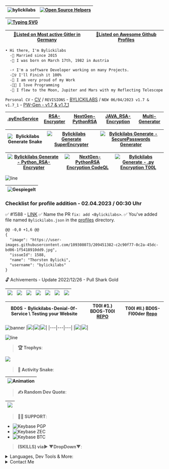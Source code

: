 |![bylickilabs](https://cronitor.io/badges/J5mCdu/production/p1bO9z4he77k-XrmxYy5OoDEFmQ.svg)|[![Open Source Helpers](https://www.codetriage.com/github/government.github.com/badges/users.svg)](https://www.codetriage.com/github/government.github.com)|
|---|---|

| [![Typing SVG](https://readme-typing-svg.demolab.com?font=Fira+Code&pause=1000&color=F70000&center=true&vCenter=true&width=435&lines=Welcome+to+BYLICKILABS+on+Github)](https://git.io/typing-svg) |
|---|

|[🌠Listed on Most active Gitler in Germany](https://github.com/bylickilabs/Top.Commits)|[🌠Listed on Awesome Github Profiles](https://eddiehubcommunity.github.io/awesome-github-profiles/profiles)|
|---|---|

```yarn                  
• Hi there, I'm Bylickilabs 
  -💍 Married since 2015
  -👶 I was born on March 17th, 1982 in Austria
```
```yarn
  -⚡ I'm a software Developer working on many Projects. 
  -🕵️‍♀️ I'll Finish it 100%
  -🧸 I am very proud of my Work 
  -🧑‍💻 I love Programming
  -🔭 I flew to the Moon, Jupiter and Mars with my Reflecting Telescope
```
`Personal CV` - [CV](https://github.com/bylickilabs/Personal-CV) / `REVISIONS` - [BYLICKILABS](https://gist.github.com/bylickilabs/768e0776f7deaaf957c7534e68451c16/revisions) / `NEW 06/04/2023 v1.7 & v1.7_1` - [PW-Gen - v1.7 & v1.7_1](https://github.com/bylickilabs/UPDATES)

|[.pyEncService](https://github.com/bylickilabs/.pyEncryptionService)|[RSA-Encrypter](https://github.com/bylickilabs/Python_RSA-Encrypter)|[NextGen-PythonRSA](https://github.com/bylickilabs/NextGen-PythonRSA)|[JAVA_RSA-Encryption](https://github.com/bylickilabs/RSA-Encryption)|[Multi-Generator](https://github.com/bylickilabs/Multi-Generator)|
|---|---|---|---|---|


|![Bylickilabs Generate Snake](https://github.com/bylickilabs/bylickilabs/actions/workflows/main.yml/badge.svg)| [![Bylickilabs Generate SuperEncrypter](https://github.com/bylickilabs/SuperEncrypter/actions/workflows/jekyll-docker.yml/badge.svg)](https://github.com/bylickilabs/SuperEncrypter/actions/workflows/jekyll-docker.yml)|[![Bylickilabs Generate - SecurePasswords Generator](https://github.com/bylickilabs/SecurePasswords/actions/workflows/jekyll-docker.yml/badge.svg)](https://github.com/bylickilabs/SecurePasswords/actions/workflows/jekyll-docker.yml)|
|---|---|---|

|[![Bylickilabs Generate - Python_RSA-Encrypter](https://github.com/bylickilabs/Python_RSA-Encrypter/actions/workflows/main.yml/badge.svg)](https://github.com/bylickilabs/Python_RSA-Encrypter/actions/workflows/main.yml)|[![NextGen-PythonRSA Encryption CodeQL](https://github.com/bylickilabs/NextGen-PythonRSA/actions/workflows/codeql.yml/badge.svg)](https://github.com/bylickilabs/NextGen-PythonRSA/actions/workflows/codeql.yml)|[![Bylickilabs Generate - .py Encryption T00L](https://github.com/bylickilabs/.pyEncryptionService/actions/workflows/.pyEnc.yml/badge.svg)](https://github.com/bylickilabs/.pyEncryptionService/actions/workflows/.pyEnc.yml)|
|---|---|---|

![line](https://github.com/bylickilabs/bylickilabs/assets/109308073/bfd77a60-d426-4470-b417-fdbab0166188)

| ![Gespiegelt](https://user-images.githubusercontent.com/109308073/235679067-656f0c24-75ac-416e-87e9-966f54ff2580.jpg) |
|---|

### Checklist for profile addition - 02.04.2023 / 00:30 Uhr

:white_check_mark: #1588 - [LINK](https://github.com/EddieHubCommunity/awesome-github-profiles/issues/1588)
:white_check_mark: Name the PR `fix: add <Bylickilabs>`.
:white_check_mark: You've added file named `Bylickilabs.json` in the [profiles](https://github.com/bylickilabs/awesome-github-profiles/tree/main/profiles) directory.

```yarn
@@ -0,0 +1,6 @@
{
  "image": "https://user-images.githubusercontent.com/109308073/209451382-c2c90f77-0c2a-45dc-bd06-1f5418910dd9.jpg",
  "issueId": 1588,
  "name": "Thorsten Bylicki",
  "username": "bylickilabs"
}
```
🔓 Achivements - Update 2022/12/26 - Pull Shark Gold

|![](https://user-images.githubusercontent.com/109308073/209476319-46299716-ebb4-404f-82f4-0b7f6629dc2c.png)|![](https://user-images.githubusercontent.com/109308073/206874781-690928fb-43cc-4f5a-81a0-3e619172c285.png)|![](https://user-images.githubusercontent.com/109308073/206874788-e09e41e6-5e50-4f98-982c-f1ce6994e28f.png)|![](https://user-images.githubusercontent.com/109308073/206874791-2c8b1413-c870-4415-b508-d29155b55f86.png)|![](https://user-images.githubusercontent.com/109308073/209539749-839b2c89-861b-4d85-a691-77bad11c3154.png)|![](https://user-images.githubusercontent.com/109308073/206874803-a587a182-d5d1-4e19-a493-4a44781f98a2.png)|![](https://user-images.githubusercontent.com/109308073/206874806-2e4ddc45-76e6-4038-9003-1acb68f57570.png)|
|---|---|---|---|---|---|---|

|BD0S - Bylickilabs-Denial-0f-Service \ Testing your Website|T00l #1.) BDOS-T00l [REPO](https://github.com/bylickilabs/BD0S)|T00l #II.) BD0S-Fl00der [Repo](https://github.com/bylickilabs/BDoS_Fl00der)|
|---|---|---|

![banner](https://user-images.githubusercontent.com/109308073/202793525-b2d35c97-1687-46ed-a44a-86504d86c81c.png)
|![](http://github-profile-summary-cards.vercel.app/api/cards/stats?username=bylickilabs&theme=github_dark)|![](http://github-profile-summary-cards.vercel.app/api/cards/productive-time?username=bylickilabs&theme=github_dark&utcOffset=8)|![](http://github-profile-summary-cards.vercel.app/api/cards/profile-details?username=bylickilabs&theme=github_dark)|
|---|---|---|
|![](http://github-profile-summary-cards.vercel.app/api/cards/repos-per-language?username=bylickilabs&theme=github_dark)|![](http://github-profile-summary-cards.vercel.app/api/cards/most-commit-language?username=bylickilabs&theme=github_dark)|

![line](https://github.com/bylickilabs/bylickilabs/assets/109308073/bfd77a60-d426-4470-b417-fdbab0166188) 

> **🏆 Trophys**:

![](https://github-profile-trophy.vercel.app/?username=bylickilabs&theme=flat&margin-h=10&margin-w=10&no-frame=true&no-bg=false&column=-1)

> **🐍 Activity Snake**:

|![Animation](https://raw.githubusercontent.com/bylickilabs/bylickilabs/8190d2d93728c194bafc77593939ef53bb619b79/bylickilabs-Snake.svg)|
|---|

> **✍️ Random Dev Quote**:

|![](https://quotes-github-readme.vercel.app/api?type=horizontal&theme=dark)|
|---|

> **😶‍🌫️ SUPPORT**:
- ![Keybase PGP](https://img.shields.io/keybase/pgp/bylickilabs?style=plastic)
- ![Keybase ZEC](https://img.shields.io/keybase/zec/bylickilabs?style=plastic)
- ![Keybase BTC](https://img.shields.io/keybase/btc/bylickilabs?style=plastic)

> **(SKILLS) via► ▼DropDown▼**:
<details>
<summary>Languages, Dev Tools & More:</summary>
<ul><li>
<details>
<summary>Languages</summary>
<a href="https://www.cprogramming.com/" target="_blank" rel="noreferrer"> <img src="https://raw.githubusercontent.com/devicons/devicon/master/icons/c/c-original.svg" alt="c" width="40" height="40"/> </a> <a href="https://www.w3schools.com/cpp/" target="_blank" rel="noreferrer"> <img src="https://raw.githubusercontent.com/devicons/devicon/master/icons/cplusplus/cplusplus-original.svg" alt="cplusplus" width="40" height="40"/> </a> <a href="https://www.w3schools.com/cs/" target="_blank" rel="noreferrer"> <img src="https://raw.githubusercontent.com/devicons/devicon/master/icons/csharp/csharp-original.svg" alt="csharp" width="40" height="40"/> </a> <a href="https://www.php.net" target="_blank" rel="noreferrer"> <img src="https://raw.githubusercontent.com/devicons/devicon/master/icons/php/php-original.svg" alt="php" width="40" height="40"/> </a> <a href="https://www.java.com" target="_blank" rel="noreferrer"> <img src="https://raw.githubusercontent.com/devicons/devicon/master/icons/java/java-original.svg" alt="java" width="40" height="40"/> </a> <a href="https://www.python.org" target="_blank" rel="noreferrer"> <img src="https://raw.githubusercontent.com/devicons/devicon/master/icons/python/python-original.svg" alt="python" width="40" height="40"/> </a> <a href="https://www.rust-lang.org" target="_blank" rel="noreferrer"> <img src="https://raw.githubusercontent.com/devicons/devicon/master/icons/rust/rust-plain.svg" alt="rust" width="40" height="40"/> </a> <a href="https://www.perl.org/" target="_blank" rel="noreferrer"> <img src="https://api.iconify.design/logos-perl.svg" alt="perl" width="40" height="40"/> </a> <a href="https://developer.apple.com/library/archive/documentation/Cocoa/Conceptual/ProgrammingWithObjectiveC/Introduction/Introduction.html" target="_blank" rel="noreferrer"> <img src="https://www.vectorlogo.zone/logos/apple_objectivec/apple_objectivec-icon.svg" alt="objectivec" width="40" height="40"/> </a> <a href="https://golang.org" target="_blank" rel="noreferrer"> <img src="https://raw.githubusercontent.com/devicons/devicon/master/icons/go/go-original.svg" alt="go" width="40" height="40"/> </a> <a href="https://developer.mozilla.org/en-US/docs/Web/JavaScript" target="_blank" rel="noreferrer"> <img src="https://raw.githubusercontent.com/devicons/devicon/master/icons/javascript/javascript-original.svg" alt="javascript" width="40" height="40"/> </a> <a href="https://www.typescriptlang.org/" target="_blank" rel="noreferrer"> <img src="https://raw.githubusercontent.com/devicons/devicon/master/icons/typescript/typescript-original.svg" alt="typescript" width="40" height="40"/> </a>
</details></li>
<li> 
<details>
<summary>Frontend Development</summary>
<a href="https://www.w3schools.com/css/" target="_blank" rel="noreferrer"> <img src="https://raw.githubusercontent.com/devicons/devicon/master/icons/css3/css3-original-wordmark.svg" alt="css3" width="40" height="40"/> </a> <a href="https://reactjs.org/" target="_blank" rel="noreferrer"> <img src="https://raw.githubusercontent.com/devicons/devicon/master/icons/react/react-original-wordmark.svg" alt="react" width="40" height="40"/> </a> <a href="https://backbonejs.org" target="_blank" rel="noreferrer"> <img src="https://raw.githubusercontent.com/devicons/devicon/master/icons/backbonejs/backbonejs-original-wordmark.svg" alt="backbonejs" width="40" height="40"/> </a> <a href="https://www.w3.org/html/" target="_blank" rel="noreferrer"> <img src="https://raw.githubusercontent.com/devicons/devicon/master/icons/html5/html5-original-wordmark.svg" alt="html5" width="40" height="40"/> </a> <a href="https://www.wxwidgets.org/" target="_blank" rel="noreferrer"> <img src="https://upload.wikimedia.org/wikipedia/commons/b/bb/WxWidgets.svg" alt="wx_widgets" width="40" height="40"/> </a> <a href="https://www.gtk.org/" target="_blank" rel="noreferrer"> <img src="https://upload.wikimedia.org/wikipedia/commons/7/71/GTK_logo.svg" alt="gtk" width="40" height="40"/> </a>
</details></li>
<li>  
<details>
<summary>Backend Development</summary>
<a href="https://expressjs.com" target="_blank" rel="noreferrer"> <img src="https://raw.githubusercontent.com/devicons/devicon/master/icons/express/express-original-wordmark.svg" alt="express" width="40" height="40"/> </a> <a href="https://nodejs.org" target="_blank" rel="noreferrer"> <img src="https://raw.githubusercontent.com/devicons/devicon/master/icons/nodejs/nodejs-original-wordmark.svg" alt="nodejs" width="40" height="40"/> </a> <a href="https://www.nginx.com" target="_blank" rel="noreferrer"> <img src="https://raw.githubusercontent.com/devicons/devicon/master/icons/nginx/nginx-original.svg" alt="nginx" width="40" height="40"/> </a> <a href="https://kafka.apache.org/" target="_blank" rel="noreferrer"> <img src="https://www.vectorlogo.zone/logos/apache_kafka/apache_kafka-icon.svg" alt="kafka" width="40" height="40"/> </a> <a href="https://graphql.org" target="_blank" rel="noreferrer"> <img src="https://www.vectorlogo.zone/logos/graphql/graphql-icon.svg" alt="graphql" width="40" height="40"/> </a> <a href="https://lucene.apache.org/solr/" target="_blank" rel="noreferrer"> <img src="https://www.vectorlogo.zone/logos/apache_solr/apache_solr-icon.svg" alt="solr" width="40" height="40"/> </a> <a href="https://openresty.org/" target="_blank" rel="noreferrer"> <img src="https://openresty.org/images/logo.png" alt="openresty" width="40" height="40"/> <a href="https://nestjs.com/" target="_blank" rel="noreferrer"> <img src="https://raw.githubusercontent.com/devicons/devicon/master/icons/nestjs/nestjs-plain.svg" alt="nestjs" width="40" height="40"/> </a>
</details></li>
<li>  
<details>
<summary>Mobile Development</summary>
<a href="https://developer.android.com" target="_blank" rel="noreferrer"> <img src="https://raw.githubusercontent.com/devicons/devicon/master/icons/android/android-original-wordmark.svg" alt="android" width="40" height="40"/> </a> <a href="https://dotnet.microsoft.com/apps/xamarin" target="_blank" rel="noreferrer"> <img src="https://raw.githubusercontent.com/detain/svg-logos/780f25886640cef088af994181646db2f6b1a3f8/svg/xamarin.svg" alt="xamarin" width="40" height="40"/> </a> <a href="https://reactnative.dev/" target="_blank" rel="noreferrer"> <img src="https://reactnative.dev/img/header_logo.svg" alt="reactnative" width="40" height="40"/> </a>
</details></li>
<li>
<details>
<summary>Database</summary>
<a href="https://www.oracle.com/" target="_blank" rel="noreferrer"> <img src="https://raw.githubusercontent.com/devicons/devicon/master/icons/oracle/oracle-original.svg" alt="oracle" width="40" height="40"/> </a> <a href="https://www.mysql.com/" target="_blank" rel="noreferrer"> <img src="https://raw.githubusercontent.com/devicons/devicon/master/icons/mysql/mysql-original-wordmark.svg" alt="mysql" width="40" height="40"/> </a> <a href="https://www.microsoft.com/en-us/sql-server" target="_blank" rel="noreferrer"> <img src="https://www.svgrepo.com/show/303229/microsoft-sql-server-logo.svg" alt="mssql" width="40" height="40"/> </a> <a href="https://www.mongodb.com/" target="_blank" rel="noreferrer"> <img src="https://raw.githubusercontent.com/devicons/devicon/master/icons/mongodb/mongodb-original-wordmark.svg" alt="mongodb" width="40" height="40"/> </a> <a href="https://www.postgresql.org" target="_blank" rel="noreferrer"> <img src="https://raw.githubusercontent.com/devicons/devicon/master/icons/postgresql/postgresql-original-wordmark.svg" alt="postgresql" width="40" height="40"/> </a> <a href="https://cassandra.apache.org/" target="_blank" rel="noreferrer"> <img src="https://www.vectorlogo.zone/logos/apache_cassandra/apache_cassandra-icon.svg" alt="cassandra" width="40" height="40"/> </a> <a href="https://mariadb.org/" target="_blank" rel="noreferrer"> <img src="https://www.vectorlogo.zone/logos/mariadb/mariadb-icon.svg" alt="mariadb" width="40" height="40"/> </a> <a href="https://hive.apache.org/" target="_blank" rel="noreferrer"> <img src="https://www.vectorlogo.zone/logos/apache_hive/apache_hive-icon.svg" alt="hive" width="40" height="40"/> </a> <a href="https://redis.io" target="_blank" rel="noreferrer"> <img src="https://raw.githubusercontent.com/devicons/devicon/master/icons/redis/redis-original-wordmark.svg" alt="redis" width="40" height="40"/> </a> </a> <a href="https://www.sqlite.org/" target="_blank" rel="noreferrer"> <img src="https://www.vectorlogo.zone/logos/sqlite/sqlite-icon.svg" alt="sqlite" width="40" height="40"/> <a href="https://realm.io/" target="_blank" rel="noreferrer"> <img src="https://raw.githubusercontent.com/bestofjs/bestofjs-webui/8665e8c267a0215f3159df28b33c365198101df5/public/logos/realm.svg" alt="realm" width="40" height="40"/> </a>
</details></li>
<li>
<details>
<summary>Framework</summary>
<a href="https://dotnet.microsoft.com/" target="_blank" rel="noreferrer"> <img src="https://raw.githubusercontent.com/devicons/devicon/master/icons/dot-net/dot-net-original-wordmark.svg" alt="dotnet" width="40" height="40"/> </a> <a href="https://www.electronjs.org" target="_blank" rel="noreferrer"> <img src="https://raw.githubusercontent.com/devicons/devicon/master/icons/electron/electron-original.svg" alt="electron" width="40" height="40"/> </a> <a href="https://quasar.dev/" target="_blank" rel="noreferrer"> <img src="https://cdn.quasar.dev/logo/svg/quasar-logo.svg" alt="quasar" width="40" height="40"/> </a>
</details></li>
<li> 
<details>
<summary>Software</summary>
<a href="https://www.blender.org/" target="_blank" rel="noreferrer"> <img src="https://download.blender.org/branding/community/blender_community_badge_white.svg" alt="blender" width="40" height="40"/> </a> <a href="https://www.mathworks.com/" target="_blank" rel="noreferrer"> <img src="https://upload.wikimedia.org/wikipedia/commons/2/21/Matlab_Logo.png" alt="matlab" width="40" height="40"/> </a> <a href="https://www.sketch.com/" target="_blank" rel="noreferrer"> <img src="https://www.vectorlogo.zone/logos/sketchapp/sketchapp-icon.svg" alt="sketch" width="40" height="40"/> </a> <a href="https://www.framer.com/" target="_blank" rel="noreferrer"> <img src="https://www.vectorlogo.zone/logos/framer/framer-icon.svg" alt="framer" width="40" height="40"/> </a><a href="https://www.figma.com/" target="_blank" rel="noreferrer"> <img src="https://www.vectorlogo.zone/logos/figma/figma-icon.svg" alt="figma" width="40" height="40"/> </a> <a href="https://www.invisionapp.com/" target="_blank" rel="noreferrer"> <img src="https://www.vectorlogo.zone/logos/invisionapp/invisionapp-icon.svg" alt="invision" width="40" height="40"/> </a> <a href="https://www.adobe.com/in/products/illustrator.html" target="_blank" rel="noreferrer"> <img src="https://www.vectorlogo.zone/logos/adobe_illustrator/adobe_illustrator-icon.svg" alt="illustrator" width="40" height="40"/> </a> <a href="https://www.adobe.com/products/xd.html" target="_blank" rel="noreferrer"> <img src="https://cdn.worldvectorlogo.com/logos/adobe-xd.svg" alt="xd" width="40" height="40"/> </a> <a href="https://www.photoshop.com/en" target="_blank" rel="noreferrer"> <img src="https://raw.githubusercontent.com/devicons/devicon/master/icons/photoshop/photoshop-line.svg" alt="photoshop" width="40" height="40"/> </a>
</details></li>
<li> 
<details>
<summary>Game Engines</summary>
<a href="https://unity.com/" target="_blank" rel="noreferrer"> <img src="https://www.vectorlogo.zone/logos/unity3d/unity3d-icon.svg" alt="unity" width="40" height="40"/> </a> <a href="https://unrealengine.com/" target="_blank" rel="noreferrer"> <img src="https://raw.githubusercontent.com/kenangundogan/fontisto/036b7eca71aab1bef8e6a0518f7329f13ed62f6b/icons/svg/brand/unreal-engine.svg" alt="unreal" width="40" height="40"/> </a>
</details></li>
<li> 
<details>
<summary>OTHER</summary>
<a href="https://www.linux.org/" target="_blank" rel="noreferrer"> <img src="https://raw.githubusercontent.com/devicons/devicon/master/icons/linux/linux-original.svg" alt="linux" width="40" height="40"/> </a> <a href="https://git-scm.com/" target="_blank" rel="noreferrer"> <img src="https://www.vectorlogo.zone/logos/git-scm/git-scm-icon.svg" alt="git" width="40" height="40"/> </a> <a href="https://www.arduino.cc/" target="_blank" rel="noreferrer"> <img src="https://cdn.worldvectorlogo.com/logos/arduino-1.svg" alt="arduino" width="40" height="40"/> </a>
</details></li></ul>
</details>

<details>
<summary>Contact Me</summary>
<ul><li>
<details>
<summary>Keybase</summary>
© https://keybase.io/bylickilabs
</details></li>
<li> 
<details>
<summary>Github</summary>
@ 109308073+bylickilabs@users.noreply.github.com
</details></li>
<li>  
<details>
<summary>Twitter</summary>
© https://twitter.com/bylickilabs
</details></li>
<li>  
<details>
<summary>Twitch</summary>
© https://www.twitch.tv/bylickilabs
</details></li>
<li>
<details>
<summary>TikTok</summary>
© https://www.tiktok.com/@bylickilabs
</details></li>
<li>
<details>
<summary>soundcloud</summary>
© https://soundcloud.com/bylickilabs
</details></li>
<li> 
<details>
<summary>Instagram</summary>
© https://www.instagram.com/Bylickilabs/
</details></li>
<li> 
<details>
<summary>Telegram</summary>
© https://t.me/Bylickilabs  
</details></li></ul>

![line](https://github.com/bylickilabs/bylickilabs/assets/109308073/bfd77a60-d426-4470-b417-fdbab0166188)
![line](https://github.com/bylickilabs/bylickilabs/assets/109308073/bfd77a60-d426-4470-b417-fdbab0166188)
 
<!-- Proudly created with GPRM ( https://gprm.itsvg.in ) -->
<!--
**bylickilabs/bylickilabs** is a ✨ _special_ ✨ repository because its `README.md` (this file) appears on your GitHub profile.
Here are some ideas to get you started:
-->

